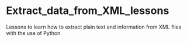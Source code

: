# Extract_data_from_XML_lessons
Lessons to learn how to extract plain text and information from XML files with the use of Python

